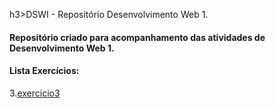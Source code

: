 h3>DSWI - Repositório Desenvolvimento Web 1.</h3>

<h4>Repositório criado para acompanhamento das atividades de Desenvolvimento Web 1.</h4>

<h4>Lista Exercícios:</h4>
3.<a href="https://rochadoarocha.github.io/Ex3/">exercicio3</a>
